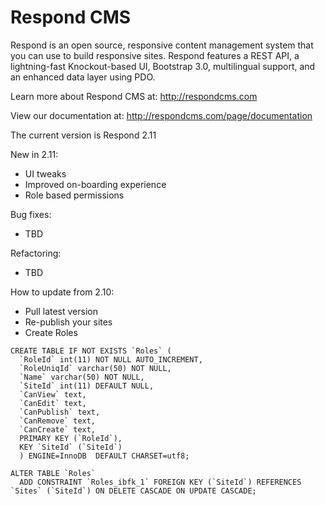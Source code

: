 Respond CMS
===========

Respond is an open source, responsive content management system that you can use to build responsive sites. Respond features a REST API, a lightning-fast Knockout-based UI, Bootstrap 3.0, multilingual support, and an enhanced data layer using PDO. 

Learn more about Respond CMS at: http://respondcms.com

View our documentation at: http://respondcms.com/page/documentation

The current version is Respond 2.11

New in 2.11:
- UI tweaks
- Improved on-boarding experience
- Role based permissions

Bug fixes:
- TBD

Refactoring:
- TBD

How to update from 2.10:
- Pull latest version
- Re-publish your sites
- Create Roles

```
CREATE TABLE IF NOT EXISTS `Roles` (
  `RoleId` int(11) NOT NULL AUTO_INCREMENT,
  `RoleUniqId` varchar(50) NOT NULL,	
  `Name` varchar(50) NOT NULL,
  `SiteId` int(11) DEFAULT NULL,
  `CanView` text,
  `CanEdit` text,
  `CanPublish` text,
  `CanRemove` text,
  `CanCreate` text,
  PRIMARY KEY (`RoleId`),
  KEY `SiteId` (`SiteId`)
  ) ENGINE=InnoDB  DEFAULT CHARSET=utf8;
  
ALTER TABLE `Roles`
  ADD CONSTRAINT `Roles_ibfk_1` FOREIGN KEY (`SiteId`) REFERENCES `Sites` (`SiteId`) ON DELETE CASCADE ON UPDATE CASCADE;
```